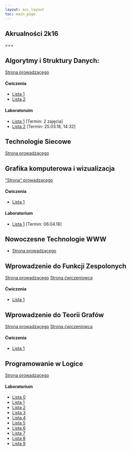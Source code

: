 ```yaml
---
layout: acc_layout
toc: main_page
---
```

Akrualności 2k16
---

===

## Algorytmy i Struktury Danych:
[Strona prowadzącego](http://cs.pwr.edu.pl/golebiewski/)

#### Ćwiczenia
* [Lista 1](https://cs.pwr.edu.pl/golebiewski/teaching/1718/aisd/ex1.pdf)
* [Lista 2](https://cs.pwr.edu.pl/golebiewski/teaching/1718/aisd/ex2.pdf)

#### Laboratoruim
* [Lista 1](https://cs.pwr.edu.pl/golebiewski/teaching/1718/aisd/lab1.pdf) \[Termin: 2 zajęcia\]
* [Lista 2](https://cs.pwr.edu.pl/golebiewski/teaching/1718/aisd/lab2.pdf) \[Termin: 25.03.18, 14:32\]

## Technologie Siecowe
[Strona prowadzącego](http://cs.pwr.edu.pl/krzywiecki/teaching.html)

## Grafika komputerowa i wizualizacja
["Strona" prowadzącego](https://drive.google.com/drive/folders/1Eyjbc0yleaQkyKj6yf2O_NcmuwF7e4IU)

#### Ćwiczenia
* [Lista 1](https://drive.google.com/file/d/16vLOGLkXtqCTyW311LnYq0RJzmFavtmh/view)

#### Laboratorium
* [Lista 1](https://docs.google.com/document/d/1vT03ouBOyD5CyrSE5IRz8WoAaMzSfLAiYhgecUNSlMc/view) \[Termin: 06.04.18\]

## Nowoczesne Technologie WWW
* [Strona prowadzącego](http://cs.pwr.edu.pl/cichon/2017_18_b/WWW.php)

## Wprowadzenie do Funkcji Zespolonych
[Strona prowadzącego](http://cs.pwr.edu.pl/morayne/dydaktyka.html)
[Strona ćwiczeniowca](http://cs.pwr.edu.pl/ralowski/dydaktyka/funkcje_zespolone/wiosna_2018/complex.html)

#### Ćwiczenia
* [Lista 1](http://cs.pwr.edu.pl/ralowski/dydaktyka/funkcje_zespolone/wiosna_2018/lista_1.pdf)

## Wprowadzenie do Teorii Grafów
[Strona prowadzącego](http://cs.pwr.edu.pl/morayne/dydaktyka.html)
[Strona ćwiczeniowca](http://cs.pwr.edu.pl/kuchta/)

#### Ćwiczenia
* [Lista 1](http://cs.pwr.edu.pl/kuchta/grafy1_2018.pdf)

## Programowanie w Logice
[Strona prowadzącego](http://ki.pwr.edu.pl/kobylanski/dydaktyka/page6/page2/index.html)

#### Laboratorium
* [Lista 0](http://156.17.7.16/public/dydaktyka/kobylanski/laboratoria/inzynierskie/PL/pl_lista0.pdf)
* [Lista 1](http://156.17.7.16/public/dydaktyka/kobylanski/laboratoria/inzynierskie/PL/pl_lista1.pdf)
* [Lista 2](http://156.17.7.16/public/dydaktyka/kobylanski/laboratoria/inzynierskie/PL/pl_lista2.pdf)
* [Lista 3](http://156.17.7.16/public/dydaktyka/kobylanski/laboratoria/inzynierskie/PL/pl_lista3.pdf)
* [Lista 4](http://156.17.7.16/public/dydaktyka/kobylanski/laboratoria/inzynierskie/PL/pl_lista4.pdf)
* [Lista 5](http://156.17.7.16/public/dydaktyka/kobylanski/laboratoria/inzynierskie/PL/pl_lista5.pdf)
* [Lista 6](http://156.17.7.16/public/dydaktyka/kobylanski/laboratoria/inzynierskie/PL/pl_lista6.pdf)
* [Lista 7](http://156.17.7.16/public/dydaktyka/kobylanski/laboratoria/inzynierskie/PL/pl_lista7.pdf)
* [Lista 8](http://156.17.7.16/public/dydaktyka/kobylanski/laboratoria/inzynierskie/PL/pl_lista8.pdf)
* [Lista 9](http://156.17.7.16/public/dydaktyka/kobylanski/laboratoria/inzynierskie/PL/pl_lista9.pdf)
